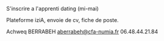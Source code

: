
S'inscrire a l'apprenti dating (mi-mai)

Plateforme iziA, envoie de cv, fiche de poste.

Achweq BERRABEH
aberrabeh@cfa-numia.fr
06.48.44.21.84